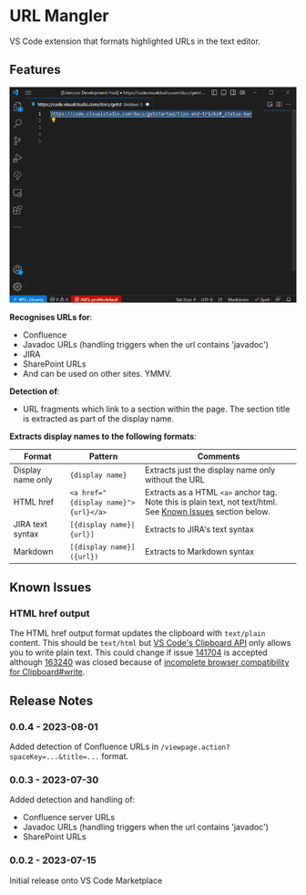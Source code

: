 # URL Mangler

VS Code extension that formats highlighted URLs in the text editor.


## Features

<img src="doc/demo.gif"/>

**Recognises URLs for**:

* Confluence
* Javadoc URLs (handling triggers when the url contains 'javadoc')
* JIRA
* SharePoint URLs
* And can be used on other sites. YMMV.

**Detection of**:

* URL fragments which link to a section within the page. The section title is extracted as part of the display name.

**Extracts display names to the following formats**:

|Format|Pattern|Comments|
|------|-------|--------|
|Display name only|``{display name}``|Extracts just the display name only without the URL|
|HTML href|``<a href="{display name}">{url}</a>``|Extracts as a HTML ``<a>`` anchor tag. Note this is plain text, not text/html. See [Known Issues](#known-issues) section below. |
|JIRA text syntax|``[{display name}\|{url}]``|Extracts to JIRA's text syntax|
|Markdown|``[{display name}]({url})``|Extracts to Markdown syntax|


## Known Issues

### HTML href output

The HTML href output format updates the clipboard with ``text/plain`` content. This should be ``text/html`` but [VS Code's Clipboard API](https://code.visualstudio.com/api/references/vscode-api#Clipboard) only allows you to write plain text. This could change if issue [141704](https://github.com/microsoft/vscode/issues/141704) is accepted although [163240](https://github.com/microsoft/vscode/issues/163240) was closed because of [incomplete browser compatibility for Clipboard#write](https://developer.mozilla.org/en-US/docs/Web/API/Clipboard/write).


## Release Notes

### 0.0.4 - 2023-08-01

Added detection of Confluence URLs in ``/viewpage.action?spaceKey=...&title=...`` format.

### 0.0.3 - 2023-07-30

Added detection and handling of:

* Confluence server URLs
* Javadoc URLs (handling triggers when the url contains 'javadoc')
* SharePoint URLs

### 0.0.2 - 2023-07-15

Initial release onto VS Code Marketplace
